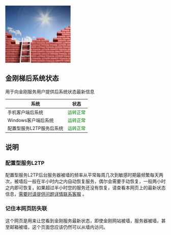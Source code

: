 ![image](l-w-s-athird.png)


## 金刚梯后系统状态<br> 
用于向金刚服务用户提供后系统状态最新信息<br> 


| 系统 | 状态 | 
| ----------- | ----------- | 
| 手机客户端后系统 | <font color="green">运转正常</font> | 
| Windows客户端后系统 | <font color="green">运转正常</font> | 
| 配置型服务L2TP服务后系统 | <font color="green">运转正常</font> | 

## 说明
### 配置型服务L2TP
配置型服务L2TP后台服务器被墙的频率从平常每周几次到敏感时期最频繁每天两次，被墙后一般在半小时内之内自动恢复服务，偶尔会需要手动恢复，一般两小时之内即可恢复，如果超过半小时您的服务还没有恢复，请查看本网页上的最新状态信息，[需要时请提供问题详情联系客服](mailto:cs@a2zitpro.com) 。
### 记住本网页防失联
这个网页是用来让您看到金刚服务最新状态，即使金刚网站被墙，服务器被墙，甚至邮箱被墙，这个页面您应该仍然可以从墙内访问。


<!-- 
Hidden text - testing...

2.2 20191023 - revised 22:02PM 
kkGenesis L60U65blURDCMoH/OvmtBMD7h5ga+p/ikdC4VWT7sW3yEnwqgWy/MhSjsCnlnF6H7/xwCJ0pYqtcchueyFHMIQQL21cAK4UBHL7m6AVRmIsYVwhMseLwZflJMHnll4rgzTEbqi0C6aeKt/nSQqbv/b82iiOv2N+MbG/q7OYV4+b1+raEHFdWfRwQAPk4KoTDt2OoWFC23CA8MaLq4U0yA5TAiAAhzdW35frVGVa9o+aHVhH/0sdNMQTC7VA3CU65gJ4HRCG/ijVezWy0WsVEr34G+QlpypK/Q0wuCyXs5inga1mF62C+ujh4R3+8kqCIR2V9boMnE5niuT4BPQljLTfgTvOTKMCju4hYeg2OZJ5so2//yB6zO3GwSBMlG05t6GnAbcBb9Cab7uewh9fu/xNVdcPthns3MEGIOn0vh/8= kkRevelation

-->
